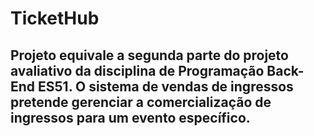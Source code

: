 # TicketHub
## Projeto equivale a segunda parte do projeto avaliativo da disciplina de Programação Back-End  ES51. O sistema de vendas de ingressos pretende gerenciar a comercialização de ingressos para um evento específico.  
